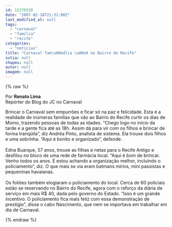 ```yaml
---
id: 12376538
date: "2007-02-18T21:31:00Z"
last_modified_at: null
tags:
  - "carnaval"
  - "familia"
  - "recife"
categories:
  - "noticias"
title: "Carnaval fam\u00edlia \u00e9 no Bairro do Recife"
sutia: null
chapeu: null
autor: null
imagem: null
---
```

{% raw %}
<p><P>Por <STRONG>Renato Lima</STRONG><BR>Repórter do Blog do JC no Carnaval</P></p>
<p><P>Brincar o Carnaval sem empurrões e ficar só na paz e felicidade. Esta é a realidade de inúmeras famílias que vão ao Bairro do Recife curtir os dias de Momo, trazendo pessoas de todas as idades. “Chego logo no início da tarde e a gente fica até as 18h. Assim dá para vir com os filhos e brincar de forma tranqüila”, diz Andréa Pinto, analista de sistema. Ela trouxe dois filhos e uma sobrinha. “Aqui é bonito e organizado”, defende.<BR><BR>Edna Buarque, 57 anos, trouxe as filhas e netas para o Recife Antigo e desfilou no bloco de uma rede de farmácia local. “Aqui é bom de brincar. Venho todos os anos. E estou achando a organização melhor, incluindo o policiamento”, diz. O que mais se via eram batmans mirins, mini passistas e pequeninas havaianas.<BR><BR>Os foliões também elogiaram o policiamento do local. Cerca de 60 policiais estão se reservando no Bairro do Recife, agora com o reforço da diária de serviço em mais R$ 40, dada pelo governo do Estado. “Isso é um grande incentivo. O policiamento fica mais feliz com essa demonstração de prestígio”, disse o cabo Nascimento, que nem se importava em trabalhar em dia de Carnaval.</P> </p>
{% endraw %}